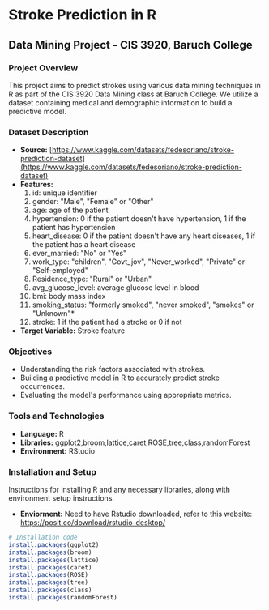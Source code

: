 # Stroke Prediction in R
## Data Mining Project - CIS 3920, Baruch College

### Project Overview
This project aims to predict strokes using various data mining techniques in R as part of the CIS 3920 Data Mining class at Baruch College. We utilize a dataset containing medical and demographic information to build a predictive model.

### Dataset Description
- **Source:** [https://www.kaggle.com/datasets/fedesoriano/stroke-prediction-dataset](https://www.kaggle.com/datasets/fedesoriano/stroke-prediction-dataset)
- **Features:**
  1) id: unique identifier
  2) gender: "Male", "Female" or "Other"
  3) age: age of the patient
  4) hypertension: 0 if the patient doesn't have hypertension, 1 if the patient has hypertension
  5) heart_disease: 0 if the patient doesn't have any heart diseases, 1 if the patient has a heart disease
  6) ever_married: "No" or "Yes"
  7) work_type: "children", "Govt_jov", "Never_worked", "Private" or "Self-employed"
  8) Residence_type: "Rural" or "Urban"
  9) avg_glucose_level: average glucose level in blood
  10) bmi: body mass index
  11) smoking_status: "formerly smoked", "never smoked", "smokes" or "Unknown"*
  12) stroke: 1 if the patient had a stroke or 0 if not
- **Target Variable:** Stroke feature

### Objectives
- Understanding the risk factors associated with strokes.
- Building a predictive model in R to accurately predict stroke occurrences.
- Evaluating the model's performance using appropriate metrics.

### Tools and Technologies
- **Language:** R
- **Libraries:** ggplot2,broom,lattice,caret,ROSE,tree,class,randomForest
- **Environment:** RStudio

### Installation and Setup
Instructions for installing R and any necessary libraries, along with environment setup instructions.
- **Enviorment:** Need to have Rstudio downloaded, refer to this website: https://posit.co/download/rstudio-desktop/
```R
# Installation code
install.packages(ggplot2)
install.packages(broom)
install.packages(lattice)
install.packages(caret)
install.packages(ROSE)
install.packages(tree)
install.packages(class)
install.packages(randomForest)
